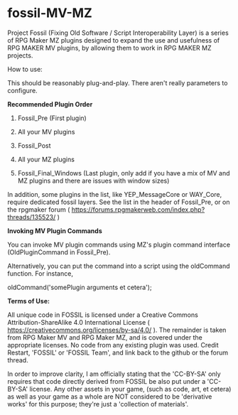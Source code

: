 # fossil-MV-MZ
Project Fossil (Fixing Old Software / Script Interoperability Layer) is a series of RPG Maker MZ plugins designed to expand the use and usefulness of RPG MAKER MV plugins, by allowing them to work in RPG MAKER MZ projects.

How to use: 

This should be reasonably plug-and-play.  There aren't really parameters to configure.

**Recommended Plugin Order**

1) Fossil_Pre (First plugin)

2) All your MV plugins

3) Fossil_Post

4) All your MZ plugins

5) Fossil_Final_Windows (Last plugin, only add if you have a mix of MV and MZ plugins and there are issues with window sizes)

In addition, some plugins in the list, like YEP_MessageCore or WAY_Core, require dedicated fossil layers.  See the list in the header of Fossil_Pre, or on the rpgmaker forum ( https://forums.rpgmakerweb.com/index.php?threads/135523/ )

**Invoking MV Plugin Commands**

You can invoke MV plugin commands using MZ's plugin command interface (OldPluginCommand in Fossil_Pre).

Alternatively, you can put the command into a script using the oldCommand function.  For instance, 

oldCommand('somePlugin arguments et cetera');



**Terms of Use:**

All unique code in FOSSIL is licensed under a Creative Commons Attribution-ShareAlike 4.0 International License ( https://creativecommons.org/licenses/by-sa/4.0/ ).  The remainder is taken from RPG Maker MV and RPG Maker MZ, and is covered under the appropriate licenses. No code from any existing plugin was used. Credit Restart, 'FOSSIL' or 'FOSSIL Team', and link back to the github or the forum thread.

In order to improve clarity, I am officially stating that the 'CC-BY-SA' only requires that code directly derived from FOSSIL be also put under a 'CC-BY-SA' license.  Any other assets in your game, (such as code, art, et cetera) as well as your game as a whole are NOT considered to be 'derivative works' for this purpose; they're just a 'collection of materials'.

